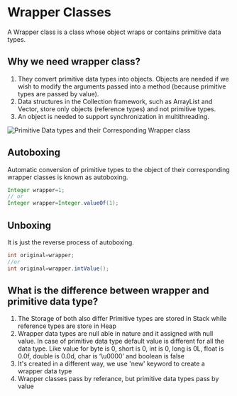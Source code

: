 # Wrapper Classes
A Wrapper class is a class whose object wraps or contains primitive data types.

## Why we need wrapper class?
1. They convert primitive data types into objects. Objects are needed if we wish to modify the arguments passed into a method (because primitive types are passed by value).
2. Data structures in the Collection framework, such as ArrayList and Vector, store only objects (reference types) and not primitive types.
3. An object is needed to support synchronization in multithreading.

![Primitive Data types and their Corresponding Wrapper class](https://media.geeksforgeeks.org/wp-content/cdn-uploads/20200806191733/Wrapper-Class-in-Java.png)

## Autoboxing
Automatic conversion of primitive types to the object of their corresponding wrapper classes is known as autoboxing.
```java
Integer wrapper=1;
// or
Integer wrapper=Integer.valueOf(1);
```

## Unboxing
It is just the reverse process of autoboxing.
```java
int original=wrapper;
//or
int original=wrapper.intValue();
```

## What is the difference between wrapper and primitive data type?
1. The Storage of both also differ Primitive types are stored in Stack while reference types are store in Heap
2. Wrapper data types are null able in nature and it assigned with null value. In case of primitive data type default value is different for all the data type. Like value for byte is 0, short is 0, int is 0, long is 0L, float is 0.0f, double is 0.0d, char is ‘\u0000’ and boolean is false
3. It's created in a different way, we use 'new' keyword to create a wrapper data type
4. Wrapper classes pass by referance, but primitive data types pass by value